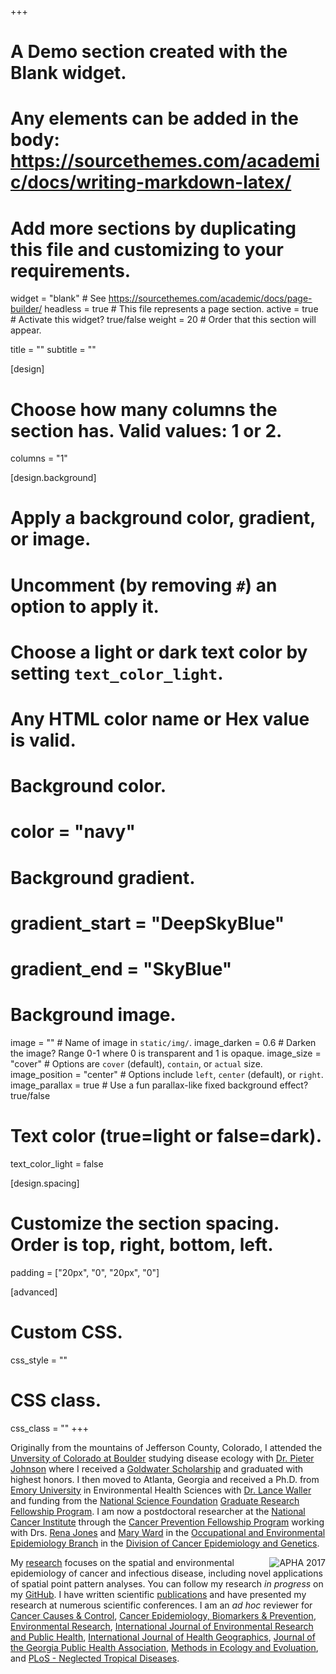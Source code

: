 +++
# A Demo section created with the Blank widget.
# Any elements can be added in the body: https://sourcethemes.com/academic/docs/writing-markdown-latex/
# Add more sections by duplicating this file and customizing to your requirements.

widget = "blank"  # See https://sourcethemes.com/academic/docs/page-builder/
headless = true  # This file represents a page section.
active = true  # Activate this widget? true/false
weight = 20  # Order that this section will appear.

title = ""
subtitle = ""

[design]
  # Choose how many columns the section has. Valid values: 1 or 2.
  columns = "1"

[design.background]
  # Apply a background color, gradient, or image.
  #   Uncomment (by removing `#`) an option to apply it.
  #   Choose a light or dark text color by setting `text_color_light`.
  #   Any HTML color name or Hex value is valid.

  # Background color.
  # color = "navy"
  
  # Background gradient.
  # gradient_start = "DeepSkyBlue"
  # gradient_end = "SkyBlue"
  
  # Background image.
  image = ""  # Name of image in `static/img/`.
  image_darken = 0.6  # Darken the image? Range 0-1 where 0 is transparent and 1 is opaque.
  image_size = "cover"  #  Options are `cover` (default), `contain`, or `actual` size.
  image_position = "center"  # Options include `left`, `center` (default), or `right`.
  image_parallax = true  # Use a fun parallax-like fixed background effect? true/false

  # Text color (true=light or false=dark).
  text_color_light = false

[design.spacing]
  # Customize the section spacing. Order is top, right, bottom, left.
  padding = ["20px", "0", "20px", "0"]

[advanced]
 # Custom CSS. 
 css_style = ""
 
 # CSS class.
 css_class = ""
+++

Originally from the mountains of Jefferson County, Colorado, I attended the [Unversity of Colorado at Boulder](https://www.colorado.edu) studying disease ecology with [Dr. Pieter Johnson](https://www.colorado.edu/ebio/pieter-johnson) where I received a [Goldwater Scholarship](https://goldwater.scholarsapply.org/) and graduated with highest honors. I then moved to Atlanta, Georgia and received a Ph.D. from [Emory University](http://www.emory.edu) in Environmental Health Sciences with [Dr. Lance Waller](https://sph.emory.edu/faculty/profile/index.php?FID=345) and funding from the [National Science Foundation](https://www.nsf.gov/) [Graduate Research Fellowship Program](https://www.nsf.gov/funding/pgm_summ.jsp?pims_id=6201). I am now a postdoctoral researcher at the [National Cancer Institute](https://www.cancer.gov) through the [Cancer Prevention Fellowship Program](https://cpfp.cancer.gov/about-us/cpfp-fellow/ian-buller) working with Drs. [Rena Jones](https://dceg.cancer.gov/about/staff-directory/jones-rena) and [Mary Ward](https://dceg.cancer.gov/about/staff-directory/ward-mary) in the [Occupational and Environmental Epidemiology Branch](https://dceg.cancer.gov/fellowship-training/what-our-fellows-do/meet-current-fellows/oeeb-fellows#ian-buller-phd-ma-postdoctoral-fellow) in the [Division of Cancer Epidemiology and Genetics](https://dceg.cancer.gov/). 

<img src="/img/apha2017.jpg" style="float:right" alt="APHA 2017" style="width:80%;height:60%;">

My [research](https://www.ncbi.nlm.nih.gov/myncbi/ian.buller.2/bibliography/public/) focuses on the spatial and environmental epidemiology of cancer and infectious disease, including novel applications of spatial point pattern analyses. You can follow my research *in progress* on my [GitHub](https://github.com/idblr). I have written scientific [publications](https://www.ncbi.nlm.nih.gov/myncbi/ian.buller.2/bibliography/public/) and have presented my research at numerous scientific conferences. I am an *ad hoc* reviewer for [Cancer Causes & Control](https://www.springer.com/journal/10552), [Cancer Epidemiology, Biomarkers & Prevention](https://cebp.aacrjournals.org/), [Environmental Research](https://www.journals.elsevier.com/environmental-research), [International Journal of Environmental Research and Public Health](https://www.mdpi.com/journal/ijerph), [International Journal of Health Geographics](https://ij-healthgeographics.biomedcentral.com/), [Journal of the Georgia Public Health Association](https://www.gapha.org/jgpha/), [Methods in Ecology and Evoluation](https://besjournals.onlinelibrary.wiley.com/journal/2041210X), and [PLoS - Neglected Tropical Diseases](https://journals.plos.org/plosntds/).